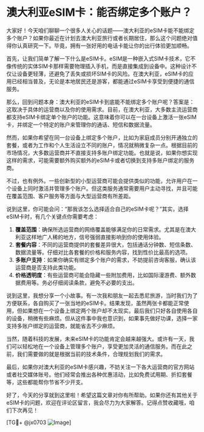 # 澳大利亚eSIM卡：能否绑定多个账户？

大家好！今天咱们聊聊一个很多人关心的话题——澳大利亚的eSIM卡能不能绑定多个账户？如果你最近在计划去澳大利亚旅行或者长期居住，那么这个问题绝对值得你认真研究一下。毕竟，拥有一张好用的电话卡能让你的出行体验更加顺畅。

首先，让我们简单了解一下什么是eSIM卡。eSIM是一种嵌入式SIM卡技术，它不像传统的实体SIM卡那样需要物理插入手机，而是直接集成到设备中。这种设计不仅让设备更轻薄，还避免了丢失或损坏SIM卡的风险。在澳大利亚，eSIM卡的应用已经相当普及，无论是本地居民还是游客，都能通过eSIM卡享受到便捷的通信服务。

那么，回到问题本身：澳大利亚的eSIM卡到底能不能绑定多个账户呢？答案是：这取决于具体的运营商以及你的使用需求。目前，在澳大利亚，大多数主流运营商都支持eSIM卡绑定单个账户的功能。这意味着你可以在一台设备上激活一张eSIM卡，并绑定一个特定的账户来管理你的通话、短信和数据流量。

然而，如果你希望在同一台设备上绑定多个账户，比如为家庭成员分别开通独立的套餐，或者为工作和个人生活设立不同的账户，情况就稍微复杂一点。根据目前的市场情况，大多数运营商并不直接支持多账户绑定功能。也就是说，如果你想实现这样的需求，可能需要额外购买额外的eSIM卡或者切换到支持多账户绑定的服务商。

不过，也有例外。一些创新型的小型运营商可能会提供类似的功能，允许用户在一个设备上同时激活并管理多个账户。但这类服务通常需要用户主动寻找，并且可能在覆盖范围、客户服务等方面与大型运营商有所差距。

说到这里，你可能会问：“那我该怎么选择适合自己的eSIM卡呢？”其实，选择eSIM卡时，有几个关键点你需要考虑：

1. **覆盖范围**：确保所选运营商的网络覆盖能够满足你的日常需求。尤其是在澳大利亚这样地广人稀的地方，信号强弱直接影响到你的使用体验。
2. **套餐内容**：不同的运营商提供的套餐差异很大，包括通话分钟数、短信条数、数据流量等。仔细对比各套餐的价格和服务内容，找到性价比最高的选项。
3. **多账户支持**：如果你确实有绑定多个账户的需求，不妨提前咨询客服，确认该运营商是否支持此类功能。
4. **价格透明度**：有些运营商可能会隐藏一些附加费用，比如国际漫游费、额外数据费用等。务必仔细阅读条款，避免不必要的支出。

说到这里，我想分享一个小故事。有一次我和朋友一起去悉尼旅游，当时我们为了方便联系，各自购买了一张当地的eSIM卡。结果发现，虽然两张卡都能正常使用，但如果想在一个设备上绑定两个账户却不太现实。最后我们只好各自使用各自的设备，稍微有些麻烦。但从这件事中我也意识到，如果事先做好功课，选择一家支持多账户绑定的运营商，就能省去不少麻烦。

当然，随着科技的发展，未来eSIM卡的功能肯定会越来越强大。或许有一天，我们可以轻松地在一个设备上管理多个账户，享受更加灵活的通信服务。而在此之前，我们需要做的就是根据当前的技术条件，合理规划我们的需求。

最后，如果你对澳大利亚的eSIM卡感兴趣，不妨关注一下各大运营商的官方网站或者社交媒体账号。他们经常会推出各种优惠活动，比如免费试用期、折扣套餐等，这些都能帮你节省不少开支。

好了，今天的分享就到这里啦！希望这篇文章对你有所帮助。如果你还有其他关于eSIM卡的问题，欢迎在评论区留言，我会尽力为大家解答。记得点赞收藏哦，咱们下次再见！

[TG💪+ @jx0703 ![Image](https://github.com/user-attachments/assets/dbca1d08-cadb-493c-b0ec-ad6f7a83f270)]